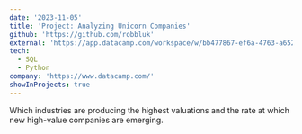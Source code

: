 ```yaml
---
date: '2023-11-05'
title: 'Project: Analyzing Unicorn Companies'
github: 'https://github.com/robbluk'
external: 'https://app.datacamp.com/workspace/w/bb477867-ef6a-4763-a652-abeeb1480a16/edit'
tech:
  - SQL
  - Python
company: 'https://www.datacamp.com/'
showInProjects: true
---
```


Which industries are producing the highest valuations and the rate at which new high-value companies are emerging.
